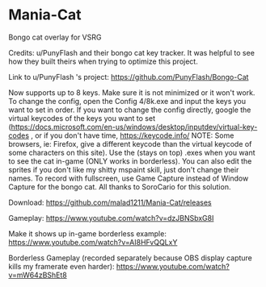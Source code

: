# Mania-Cat
Bongo cat overlay for VSRG

Credits: u/PunyFlash and their bongo cat key tracker. It was helpful to see how they built theirs when trying to optimize this project.

Link to u/PunyFlash 's project: https://github.com/PunyFlash/Bongo-Cat

Now supports up to 8 keys. Make sure it is not minimized or it won't work. To change the config, open the Config 4/8k.exe and input the keys you want to set in order. If you want to change the config directly, google the virtual keycodes of the keys you want to set (https://docs.microsoft.com/en-us/windows/desktop/inputdev/virtual-key-codes , or if you don't have time, https://keycode.info/ NOTE: Some browsers, ie: Firefox, give a different keycode than the virtual keycode of some characters on this site). Use the (stays on top) .exes when you want to see the cat in-game (ONLY works in borderless). You can also edit the sprites if you don't like my shitty mspaint skill, just don't change their names. To record with fullscreen, use Game Capture instead of Window Capture for the bongo cat. All thanks to SoroCario for this solution.

Download:
https://github.com/malad1211/Mania-Cat/releases

Gameplay:
https://www.youtube.com/watch?v=dzJBNSbxG8I

Make it shows up in-game borderless example:
https://www.youtube.com/watch?v=AI8HFvQQLxY

Borderless Gameplay (recorded separately because OBS display capture kills my framerate even harder):
https://www.youtube.com/watch?v=mW64zBShEt8
